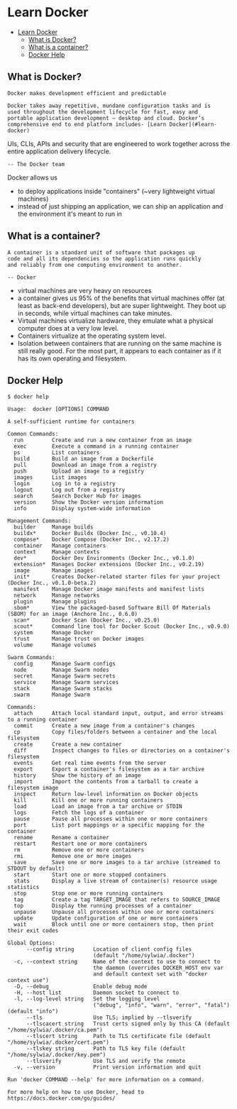 # Learn Docker
- [Learn Docker](#learn-docker)
  - [What is Docker?](#what-is-docker)
  - [What is a container?](#what-is-a-container)
  - [Docker Help](#docker-help)

## What is Docker?

    Docker makes development efficient and predictable

    Docker takes away repetitive, mundane configuration tasks and is
    used throughout the development lifecycle for fast, easy and
    portable application development – desktop and cloud. Docker’s
    comprehensive end to end platform includes- [Learn Docker](#learn-docker)
 UIs, CLIs, APIs and
    security that are engineered to work together across the entire
    application delivery lifecycle.

    -- The Docker team

Docker allows us 
* to deploy applications inside "containers" (~very lightweight virtual machines)
* instead of just shipping an application, we can ship an application and the environment it's meant to run in


## What is a container?

    A container is a standard unit of software that packages up
    code and all its dependencies so the application runs quickly
    and reliably from one computing environment to another.

    -- Docker

* virtual machines are very heavy on resources 
* a container gives us 95% of the benefits that virtual machines offer (at least as back-end developers), but are super lightweight. They boot up in seconds, while virtual machines can take minutes.
* Virtual machines virtualize hardware, they emulate what a physical computer does at a very low level. 
* Containers virtualize at the operating system level. 
* Isolation between containers that are running on the same machine is still really good. For the most part, it appears to each container as if it has its own operating and filesystem.

## Docker Help

```$ docker help```

```
Usage:  docker [OPTIONS] COMMAND

A self-sufficient runtime for containers

Common Commands:
  run         Create and run a new container from an image
  exec        Execute a command in a running container
  ps          List containers
  build       Build an image from a Dockerfile
  pull        Download an image from a registry
  push        Upload an image to a registry
  images      List images
  login       Log in to a registry
  logout      Log out from a registry
  search      Search Docker Hub for images
  version     Show the Docker version information
  info        Display system-wide information

Management Commands:
  builder     Manage builds
  buildx*     Docker Buildx (Docker Inc., v0.10.4)
  compose*    Docker Compose (Docker Inc., v2.17.2)
  container   Manage containers
  context     Manage contexts
  dev*        Docker Dev Environments (Docker Inc., v0.1.0)
  extension*  Manages Docker extensions (Docker Inc., v0.2.19)
  image       Manage images
  init*       Creates Docker-related starter files for your project (Docker Inc., v0.1.0-beta.2)
  manifest    Manage Docker image manifests and manifest lists
  network     Manage networks
  plugin      Manage plugins
  sbom*       View the packaged-based Software Bill Of Materials (SBOM) for an image (Anchore Inc., 0.6.0)
  scan*       Docker Scan (Docker Inc., v0.25.0)
  scout*      Command line tool for Docker Scout (Docker Inc., v0.9.0)
  system      Manage Docker
  trust       Manage trust on Docker images
  volume      Manage volumes

Swarm Commands:
  config      Manage Swarm configs
  node        Manage Swarm nodes
  secret      Manage Swarm secrets
  service     Manage Swarm services
  stack       Manage Swarm stacks
  swarm       Manage Swarm

Commands:
  attach      Attach local standard input, output, and error streams to a running container
  commit      Create a new image from a container's changes
  cp          Copy files/folders between a container and the local filesystem
  create      Create a new container
  diff        Inspect changes to files or directories on a container's filesystem
  events      Get real time events from the server
  export      Export a container's filesystem as a tar archive
  history     Show the history of an image
  import      Import the contents from a tarball to create a filesystem image
  inspect     Return low-level information on Docker objects
  kill        Kill one or more running containers
  load        Load an image from a tar archive or STDIN
  logs        Fetch the logs of a container
  pause       Pause all processes within one or more containers
  port        List port mappings or a specific mapping for the container
  rename      Rename a container
  restart     Restart one or more containers
  rm          Remove one or more containers
  rmi         Remove one or more images
  save        Save one or more images to a tar archive (streamed to STDOUT by default)
  start       Start one or more stopped containers
  stats       Display a live stream of container(s) resource usage statistics
  stop        Stop one or more running containers
  tag         Create a tag TARGET_IMAGE that refers to SOURCE_IMAGE
  top         Display the running processes of a container
  unpause     Unpause all processes within one or more containers
  update      Update configuration of one or more containers
  wait        Block until one or more containers stop, then print their exit codes

Global Options:
      --config string      Location of client config files 
                           (default "/home/sylwia/.docker")
  -c, --context string     Name of the context to use to connect to
                           the daemon (overrides DOCKER_HOST env var 
                           and default context set with "docker context use")
  -D, --debug              Enable debug mode
  -H, --host list          Daemon socket to connect to
  -l, --log-level string   Set the logging level 
                           ("debug", "info", "warn", "error", "fatal") (default "info")
      --tls                Use TLS; implied by --tlsverify
      --tlscacert string   Trust certs signed only by this CA (default "/home/sylwia/.docker/ca.pem")
      --tlscert string     Path to TLS certificate file (default "/home/sylwia/.docker/cert.pem")
      --tlskey string      Path to TLS key file (default "/home/sylwia/.docker/key.pem")
      --tlsverify          Use TLS and verify the remote
  -v, --version            Print version information and quit

Run 'docker COMMAND --help' for more information on a command.

For more help on how to use Docker, head to https://docs.docker.com/go/guides/
```